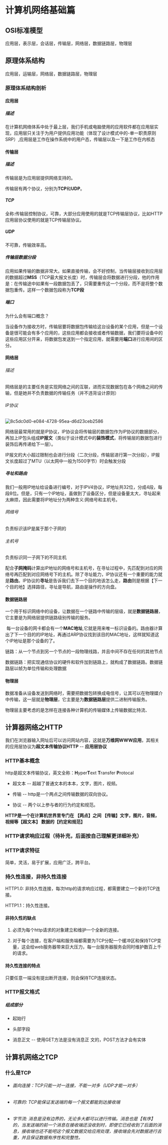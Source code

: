 # 计算机网络基础篇

## OSI标准模型

应用层，表示层，会话层，传输层，网络层，数据链路层，物理层



## 原理体系结构

应用层，运输层，网络层，数据链路层，物理层



### 原理体系结构剖析

#### 应用层

##### 描述

在计算机网络体系中处于最上层，我们手机或电脑使用的应用软件都在应用层实现，应用层只关注于为用户提供应用功能（体现了设计模式中的-单一职责原则SRP）,应用层是工作在操作系统中的用户态，传输层以及一下是工作在内核态

#### 传输层

##### 描述

传输层是为应用层提供网络支持的。

传输层有两个协议，分别为**TCP**和**UDP**。

##### TCP

全称:传输层控制协议，可靠，大部分应用使用的就是TCP传输层协议，比如HTTP应用层协议使用的就是TCP传输层协议。

##### UDP

不可靠，传输效率高。

##### 传输层数据分段

应用如果传输的数据非常大。如果直接传输，会不好控制，当传输层接收到应用层的数据超过**MSS**（TCP最大报文长度）时，传输层会将数据进行分段，他的作用是：在传输途中如果有一段数据包丢了，只需要重传这一个分段，而不是将整个数据包重传。这样一个数据包段称为**TCP段**

##### 端口

为什么会有端口概念？

当设备作为接收方时，传输层要将数据包传输给这台设备的某个应用，但是一个设备是很可能会有多个应用的，这些应用都会接收或者传输数据，我们要将设备中的这些应用区分开来，将数据包发送到一个指定应用，就需要用**端口**进行应用间的区分。

#### 网络层

###### 描述

网络层是的主要任务是实现网络之间的互联，进而实现数据包在各个网络之间的传输，但是她并不负责数据的传输任务（并不违背设计原则）

###### IP协议

![8c5dc0d0-e084-4728-95ea-d6d23ceb2586](file:///C:/Users/Administrator/Pictures/Typedown/8c5dc0d0-e084-4728-95ea-d6d23ceb2586.png)

网络层最常用的就是IP协议，IP协议会将传输层的数据包作为IP协议的数据部分，再加上IP包头组成**IP报文**（类似于设计模式中的**装饰模式**，将传输层的数据包进行装饰后再传递给下一层）。

IP报文的大小超过限制也会进行分段（二次分段，传输层进行第一次分段），IP报文长度超过了MTU（以太网中一般为1500字节）时会触发分段

##### 寻址和路由

我们一般用IP地址给设备进行编号，对于IPV4协议，IP地址共32位，分成4段，每段8位。但是，只有一个IP地址，虽做到了设备区分，但是设备量太大，寻址起来太麻烦，因此需要将IP地址分为两种含义:网络号和主机号。

###### 网络号

负责标识该IP是属于那个子网的

###### 主机号

负责标识同一子网下的不同主机

配合**子网掩码**计算出IP地址的网络号和主机号，在寻址过程中，先匹配到对应的网络号再匹配到对应网络号下的主机。除了寻址能力，IP协议还有一个重要的能力就是**路由**。IP协议的**寻址**是告诉我们去下一个目的地该怎么走，**路由**则是根据【下一个目的地】选择路径，寻址是导航，路由是操作的方向盘。



#### 数据链路层

一个用于标识网络中的设备，让数据在一个链路中传输的层级，就是**数据链路层**，它主要是为网络层提供链路级别传输的服务。

 每一台设备的网卡都会有一个**MAC地址**,它就是用来唯一标识设备的。路由器计算出了下一个目的的IP地址，再通过ARP协议找到该目的MAC地址，这样就知道这个IP地址是那个设备的了。

链路：从一个节点到另一个节点的一段物理线路，并且中间不存在任何的其他节点

数据链路：把实现通信协议的硬件和软件加到链路上，就构成了数据链路。数据链路层以帧为单位传输和处理数据

#### 物理层

数据准备从设备发送到网络时，需要把数据包转换成电信号，让其可以在物理媒介中传输，这一层就是**物理层**，它主要是为**数据链路层**提供二进制传输服务。

物理层主要考虑的是怎样在连接各种计算机的传输媒体上传输数据比特流、



## 计算器网络之HTTP

我们在浏览器输入网址后可以访问网站内容，这就是**万维网WWW应用**，其相关的应用层协议为**超文本传输协议HTTP** -- **应用层协议**

### HTTP基本概念

http是超文本传输协议，英文全称：**H**yper**T**ext **T**ransfer **P**rotocal



- 超文本 -- 超越了普通文本的本本，文字，图片，视频。

- 传输 -- http是一个两点之间传输数据的双向协议。

- 协议 -- 两个以上参与者的行为约定和规范。

**HTTP是一个在计算机世界里专门在 【两点】之间 【传输】文字，图片，音频，视频等【超文本】 数据的【约定和规范】**



### HTTP请求响应过程（待补充，后面按自己理解更详细补充）



### HTTP请求特征

简单，灵活，易于扩展，应用广泛，跨平台。

### 持久性连接，非持久性连接

HTTP1.0:  非持久性连接，每次http的请求响应过程，都需要建立一个新的TCP连接。

HTTP1.1：持久性连接。

#### 非持久性的缺点

1. 必须为每个http请求的对象建立和维护一个全新的连接。

2. 对于每个连接，在客户端和服务端都需要为TCP分配一个缓冲区和保持TCP变量，这会给web服务器带来巨大压力，每一台服务器服务会同时维护数百上千的请求。

#### 持久性连接的特点

只要任意一端没有提出断开连接，则会保持TCP连接状态。



### HTTP报文格式

##### 组成部分

- 起始行

- 头部字段

- 消息正文 -- 使用GET方法是没有消息正 文的，POST方法才会有实体



## 计算机网络之TCP

### 什么是TCP

- ###### 面向连接：TCP只能一对一连接，不能一对多（UDP才能一对多）

- ###### 可靠的:  TCP能保证发送端的每一个报文都能到达接收端

- ###### 字节流: 消息是没有边界的，无论多大都可以进行传输。消息也是【有序】的，当发送端的前一个消息在接收端还没收到时，即使它已经收到了后面的消息，接收端也还不能吧这个报文数据交给应用处理，接收端会先对数据进行去重，并且保证数据有序性和完整性。




